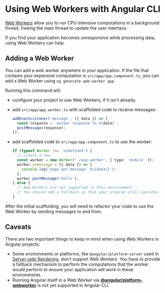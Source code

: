 # Using Web Workers with Angular CLI

[Web Workers](https://developer.mozilla.org/en-US/docs/Web/API/Web_Workers_API) allow you to run CPU intensive computations in a background thread, freeing the main thread to update the user interface.

If you find your application becomes unresponsive while processing data, using Web Workers can help.

## Adding a Web Worker

You can add a web worker anywhere in your application. If the file that contains your expensive computation is `src/app/app.component.ts`, you can add a Web Worker using `ng generate web-worker app`.

Running this command will:

- configure your project to use Web Workers, if it isn't already.
- add `src/app/app.worker.ts` with scaffolded code to receive messages:

  ```typescript
  addEventListener('message', ({ data }) => {
    const response = `worker response to ${data}`;
    postMessage(response);
  });
  ```

- add scaffolded code to `src/app/app.component.ts` to use the worker:

  ```typescript
  if (typeof Worker !== 'undefined') {
    // Create a new
    const worker = new Worker('./app.worker', { type: 'module' });
    worker.onmessage = ({ data }) => {
      console.log('page got message: $\{data\}');
    };
    worker.postMessage('hello');
  } else {
    // Web Workers are not supported in this environment.
    // You should add a fallback so that your program still executes correctly.
  }
  ```

After the initial scaffolding, you will need to refactor your code to use the Web Worker by sending messages to and from.

## Caveats

There are two important things to keep in mind when using Web Workers in Angular projects:

- Some environments or platforms, like `@angular/platform-server` used in [Server-side Rendering](guide/universal), don't support Web Workers. You have to provide a fallback mechanism to perform the computations that the worker would perform to ensure your application will work in these environments.
- Running Angular itself in a Web Worker via [**@angular/platform-webworker**](api/platform-webworker) is not yet supported in Angular CLI.

